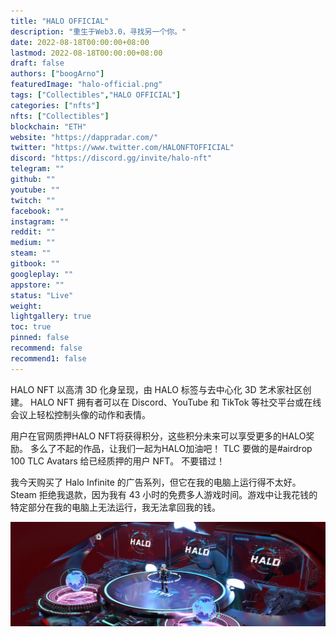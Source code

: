 ```yaml
---
title: "HALO OFFICIAL"
description: "重生于Web3.0，寻找另一个你。"
date: 2022-08-18T00:00:00+08:00
lastmod: 2022-08-18T00:00:00+08:00
draft: false
authors: ["boogArno"]
featuredImage: "halo-official.png"
tags: ["Collectibles","HALO OFFICIAL"]
categories: ["nfts"]
nfts: ["Collectibles"]
blockchain: "ETH"
website: "https://dappradar.com/"
twitter: "https://www.twitter.com/HALONFTOFFICIAL"
discord: "https://discord.gg/invite/halo-nft"
telegram: ""
github: ""
youtube: ""
twitch: ""
facebook: ""
instagram: ""
reddit: ""
medium: ""
steam: ""
gitbook: ""
googleplay: ""
appstore: ""
status: "Live"
weight: 
lightgallery: true
toc: true
pinned: false
recommend: false
recommend1: false
---
```


HALO NFT 以高清 3D 化身呈现，由 HALO 标签与去中心化 3D 艺术家社区创建。 HALO NFT 拥有者可以在 Discord、YouTube 和 TikTok 等社交平台或在线会议上轻松控制头像的动作和表情。

用户在官网质押HALO NFT将获得积分，这些积分未来可以享受更多的HALO奖励。 多么了不起的作品，让我们一起为HALO加油吧！
TLC 要做的是#airdrop 100 TLC Avatars 给已经质押的用户
  NFT。 不要错过！

我今天购买了 Halo Infinite 的广告系列，但它在我的电脑上运行得不太好。 Steam 拒绝我退款，因为我有 43 小时的免费多人游戏时间。游戏中让我花钱的特定部分在我的电脑上无法运行，我无法拿回我的钱。



![1080x360](1080x360.jpg)

